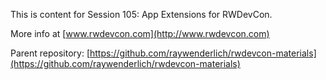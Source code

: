 
This is content for Session 105: App Extensions for RWDevCon.

More info at [www.rwdevcon.com](http://www.rwdevcon.com)

Parent repository: [https://github.com/raywenderlich/rwdevcon-materials](https://github.com/raywenderlich/rwdevcon-materials)
